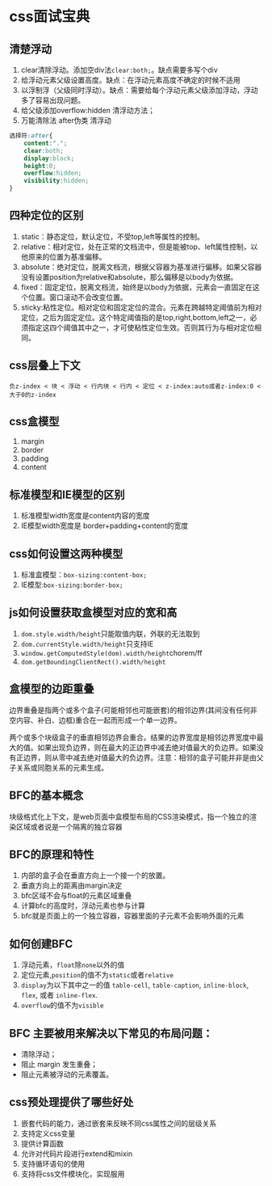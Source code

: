 # css面试宝典

## 清楚浮动

1. clear清除浮动。添加空div法`clear:both;`。缺点需要多写个div
2. 给浮动元素父级设置高度。缺点：在浮动元素高度不确定的时候不适用
3. 以浮制浮（父级同时浮动）。缺点：需要给每个浮动元素父级添加浮动，浮动多了容易出现问题。
4. 给父级添加overflow:hidden 清浮动方法；
5. 万能清除法 after伪类 清浮动

```css
选择符:after{
    content:".";
    clear:both;
    display:block;
    height:0;
    overflow:hidden;
    visibility:hidden;
}
```

## 四种定位的区别

1. static：静态定位，默认定位，不受top,left等属性的控制。
2. relative：相对定位，处在正常的文档流中，但是能被top、left属性控制，以他原来的位置为基准偏移。
3. absolute：绝对定位，脱离文档流，根据父容器为基准进行偏移。如果父容器没有设置position为relative和absolute，那么偏移是以body为依据。
4. fixed：固定定位，脱离文档流，始终是以body为依据，元素会一直固定在这个位置。窗口滚动不会改变位置。
5. sticky:粘性定位。相对定位和固定定位的混合。元素在跨越特定阈值前为相对定位，之后为固定定位。这个特定阈值指的是top,right,bottom,left之一，必须指定这四个阈值其中之一，才可使粘性定位生效。否则其行为与相对定位相同。


## css层叠上下文

```text
负z-index < 块 < 浮动 < 行内块 < 行内 < 定位 < z-index:auto或者z-index:0 < 大于0的z-index
```

## css盒模型

1. margin
2. border
3. padding
4. content

## 标准模型和IE模型的区别

1. 标准模型width宽度是content内容的宽度
2. IE模型width宽度是 border+padding+content的宽度

## css如何设置这两种模型

1. 标准盒模型：`box-sizing:content-box;`
2. IE模型:`box-sizing:border-box;`

## js如何设置获取盒模型对应的宽和高

1. `dom.style.width/height`只能取值内联，外联的无法取到
2. `dom.currentStyle.width/height`只支持IE
3. `window.getComputedStyle(dom).width/height`chorem/ff
4. `dom.getBoundingClientRect().width/height`

## 盒模型的边距重叠

边界重叠是指两个或多个盒子(可能相邻也可能嵌套)的相邻边界(其间没有任何非空内容、补白、边框)重合在一起而形成一个单一边界。

两个或多个块级盒子的垂直相邻边界会重合。结果的边界宽度是相邻边界宽度中最大的值。如果出现负边界，则在最大的正边界中减去绝对值最大的负边界。如果没有正边界，则从零中减去绝对值最大的负边界。注意：相邻的盒子可能并非是由父子关系或同胞关系的元素生成。

## BFC的基本概念

块级格式化上下文，是web页面中盒模型布局的CSS渲染模式，指一个独立的渲染区域或者说是一个隔离的独立容器

## BFC的原理和特性

1. 内部的盒子会在垂直方向上一个接一个的放置。
2. 垂直方向上的距离由margin决定
3. bfc区域不会与float的元素区域重叠
4. 计算bfc的高度时，浮动元素也参与计算
5. bfc就是页面上的一个独立容器，容器里面的子元素不会影响外面的元素

## 如何创建BFC

1. 浮动元素，`float`除`none`以外的值
2. 定位元素,`position`的值不为`static`或者`relative`
3. `display`为以下其中之一的值 `table-cell`, `table-caption`, `inline-block`, `flex`, 或者 `inline-flex`.
4. `overflow`的值不为`visible`



## BFC 主要被用来解决以下常见的布局问题：

- 清除浮动；
- 阻止 margin 发生重叠；
- 阻止元素被浮动的元素覆盖。



## css预处理提供了哪些好处

1. 嵌套代码的能力，通过嵌套来反映不同css属性之间的层级关系
2. 支持定义css变量
3. 提供计算函数
4. 允许对代码片段进行extend和mixin
5. 支持循环语句的使用
6. 支持将css文件模块化，实现服用
